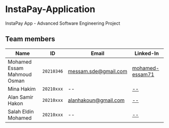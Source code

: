 # InstaPay-Application
InstaPay App - Advanced Software Engineering Project

## Team members
| Name | ID | Email | Linked-In |
|------|----|-------|-----------|
| Mohamed Essam Mahmoud Osman | `20210346` | messam.sde@gmail.com | <a href = "https://www.linkedin.com/in/mohamed-essam71/">mohamed-essam71</a> |
| Mina Hakim | `20210xxx` | -- | <a href = "--"> -- </a> |
| Alan Samir Hakon | `20210xxx` | alanhakoun@gmail.com | <a href = "--"> -- </a> |
| Salah Eldin Mohamed | `20210xxx` | -- | <a href = "--"> -- </a> |
